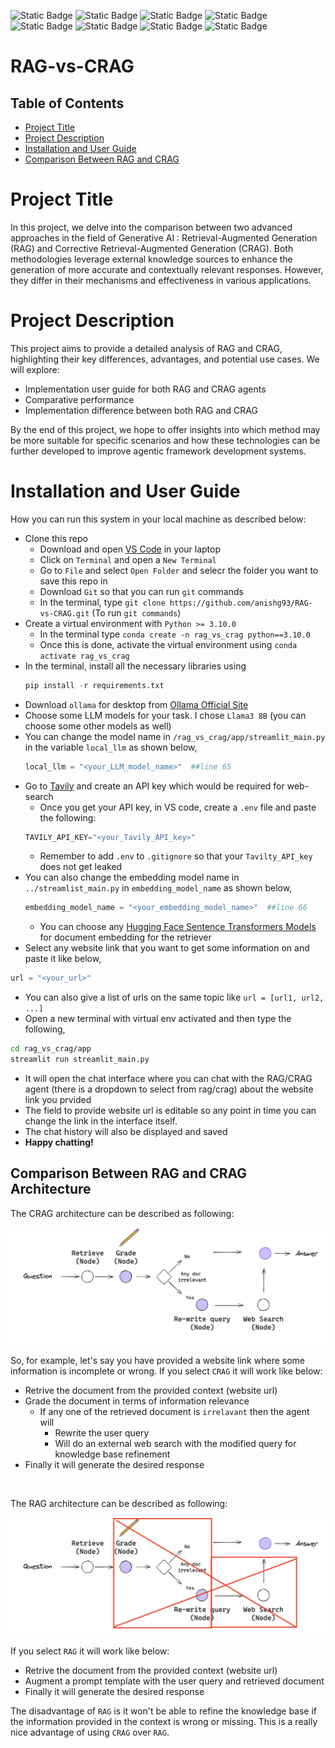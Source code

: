 ![Static Badge](https://img.shields.io/badge/Intro-GenAI--LLM_Agent-blue) ![Static Badge](https://img.shields.io/badge/LLM-Llama3_8b-red) ![Static Badge](https://img.shields.io/badge/RAG-Enabled-green) ![Static Badge](https://img.shields.io/badge/CRAG-Enabled-green) ![Static Badge](https://img.shields.io/badge/Embedding-all--MiniLM--L6--v2-brightgreen) ![Static Badge](https://img.shields.io/badge/VectorStore-Chroma-brightgreen) ![Static Badge](https://img.shields.io/badge/Orchestration-LangGraph-brightgreen) ![Static Badge](https://img.shields.io/badge/Frontend-Streamlit-blue)

# RAG-vs-CRAG

## Table of Contents

- [Project Title](#project-title)
- [Project Description](#project-description)
- [Installation and User Guide](#installation-and-user-guide)
- [Comparison Between RAG and CRAG](#comparison-between-rag-and-crag-architecture)

# Project Title

In this project, we delve into the comparison between two advanced approaches in the field of Generative AI : Retrieval-Augmented Generation (RAG) and Corrective Retrieval-Augmented Generation (CRAG). Both methodologies leverage external knowledge sources to enhance the generation of more accurate and contextually relevant responses. However, they differ in their mechanisms and effectiveness in various applications.

# Project Description

This project aims to provide a detailed analysis of RAG and CRAG, highlighting their key differences, advantages, and potential use cases. We will explore:

- Implementation user guide for both RAG and CRAG agents
- Comparative performance
- Implementation difference between both RAG and CRAG

By the end of this project, we hope to offer insights into which method may be more suitable for specific scenarios and how these technologies can be further developed to improve agentic framework development systems.

# Installation and User Guide

How you can run this system in your local machine as described below:

- Clone this repo 
  - Download and open [VS Code](https://code.visualstudio.com/Download) in your laptop
  - Click on `Terminal` and open a `New Terminal`
  - Go to `File` and select `Open Folder` and selecr the folder you want to save this repo in
  - Download `Git` so that you can run `git` commands
  - In the terminal, type `git clone https://github.com/anishg93/RAG-vs-CRAG.git` (To run `git commands`)
- Create a virtual environment with `Python >= 3.10.0`
  - In the terminal type `conda create -n rag_vs_crag python==3.10.0`
  - Once this is done, activate the virtual environment using `conda activate rag_vs_crag`
- In the terminal, install all the necessary libraries using 
    ```python
    pip install -r requirements.txt
    ```
- Download `ollama` for desktop from [Ollama Official Site](https://ollama.com/)
- Choose some LLM models for your task. I chose `Llama3 8B` (you can choose some other models as well)
- You can change the model name in `/rag_vs_crag/app/streamlit_main.py` in the variable `local_llm` as shown below,
  ```python
  local_llm = "<your_LLM_model_name>"  ##line 65
  ```
- Go to [Tavily](tavily.com) and create an API key which would be required for web-search
  - Once you get your API key, in VS code, create a `.env` file and paste the following:
  ```python
  TAVILY_API_KEY="<your_Tavily_API_key>"
  ```
  - Remember to add `.env` to `.gitignore` so that your `Tavilty_API_key` does not get leaked
- You can also change the embedding model name in `../streamlist_main.py` in `embedding_model_name` as shown below,
  ```python
  embedding_model_name = "<your_embedding_model_name>"  ##line 66
  ```
  - You can choose any [Hugging Face Sentence Transformers Models](https://www.sbert.net/docs/sentence_transformer/pretrained_models.html) for document embedding for the retriever
- Select any website link that you want to get some information on and paste it like below,
```python
url = "<your_url>"
```
  - You can also give a list of urls on the same topic like `url = [url1, url2, ...]`
- Open a new terminal with virtual env activated and then type the following,
```bash
cd rag_vs_crag/app
streamlit run streamlit_main.py
```
  - It will open the chat interface where you can chat with the RAG/CRAG agent (there is a dropdown to select from rag/crag) about the website link you prvided
  - The field to provide website url is editable so any point in time you can change the link in the interface itself.
  - The chat history will also be displayed and saved
  - **Happy chatting!**

## Comparison Between RAG and CRAG Architecture

The CRAG architecture can be described as following:

![CRAG Architecture](image/crag_architecture.png)

So, for example, let's say you have provided a website link where some information is incomplete or wrong. If you select `CRAG` it will work like below:
- Retrive the document from the provided context (website url)
- Grade the document in terms of information relevance 
  - If any one of the retrieved document is `irrelavant` then the agent will
    - Rewrite the user query
    - Will do an external web search with the modified query for knowledge base refinement
- Finally it will generate the desired response
<br>

The RAG architecture can be described as following:

![RAG Architecture](image/rag_architecture.png)

If you select `RAG` it will work like below:
- Retrive the document from the provided context (website url)
- Augment a prompt template with the user query and retrieved document
- Finally it will generate the desired response

The disadvantage of `RAG` is it won't be able to refine the knowledge base if the information provided in the context is wrong or missing. This is a really nice advantage of using `CRAG` over `RAG`.
